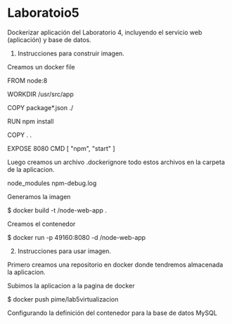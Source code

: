 # Laboratoio5
Dockerizar aplicación del Laboratorio 4, incluyendo el servicio web (aplicación) y base de datos.

1. Instrucciones para construir imagen.

Creamos un docker file 

FROM node:8


WORKDIR /usr/src/app


COPY package*.json ./

RUN npm install



COPY . .

EXPOSE 8080
CMD [ "npm", "start" ]


Luego creamos un archivo .dockerignore todo estos archivos en la carpeta de la aplicacion.

node_modules
npm-debug.log


Generamos la imagen

$ docker build -t <your username>/node-web-app .
  
Creamos el contenedor 

$ docker run -p 49160:8080 -d <your username>/node-web-app
  
  
  
2. Instrucciones para usar imagen.

Primero creamos una repositorio en docker donde tendremos almacenada la aplicacion.

Subimos la aplicacion a la pagina de docker

$ docker push pime/lab5virtualizacion
  
Configurando la definición del contenedor para la base de datos MySQL
